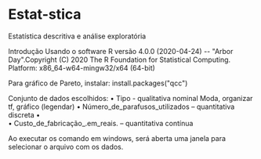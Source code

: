 # Estat-stica
Estatística descritiva e análise exploratória

Introdução
	Usando o software R versão 4.0.0 (2020-04-24) -- "Arbor Day".Copyright (C) 2020 The R Foundation for Statistical Computing.
Platform: x86_64-w64-mingw32/x64 (64-bit)

Para gráfico de Pareto, instalar: install.packages("qcc")

	
Conjunto de dados escolhidos:
•	Tipo	- qualitativa nominal
		Moda, organizar tf, gráfico (legendar)
•	Número_de_parafusos_utilizados – quantitativa discreta
•	
•	Custo_de_fabricação_.em_reais. – quantitativa contínua

Ao executar os comando em windows, será aberta uma janela para selecionar o arquivo com os dados.

